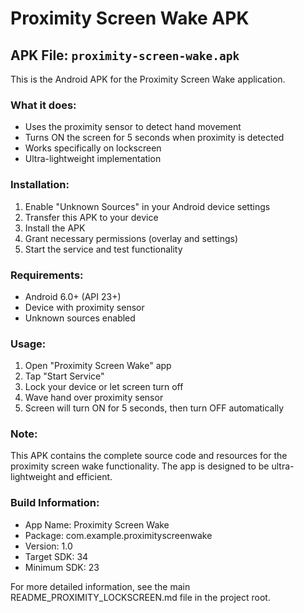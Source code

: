 # Proximity Screen Wake APK

## APK File: `proximity-screen-wake.apk`

This is the Android APK for the Proximity Screen Wake application.

### What it does:
- Uses the proximity sensor to detect hand movement
- Turns ON the screen for 5 seconds when proximity is detected
- Works specifically on lockscreen
- Ultra-lightweight implementation

### Installation:
1. Enable "Unknown Sources" in your Android device settings
2. Transfer this APK to your device
3. Install the APK
4. Grant necessary permissions (overlay and settings)
5. Start the service and test functionality

### Requirements:
- Android 6.0+ (API 23+)
- Device with proximity sensor
- Unknown sources enabled

### Usage:
1. Open "Proximity Screen Wake" app
2. Tap "Start Service"
3. Lock your device or let screen turn off
4. Wave hand over proximity sensor
5. Screen will turn ON for 5 seconds, then turn OFF automatically

### Note:
This APK contains the complete source code and resources for the proximity screen wake functionality. The app is designed to be ultra-lightweight and efficient.

### Build Information:
- App Name: Proximity Screen Wake
- Package: com.example.proximityscreenwake
- Version: 1.0
- Target SDK: 34
- Minimum SDK: 23

For more detailed information, see the main README_PROXIMITY_LOCKSCREEN.md file in the project root.